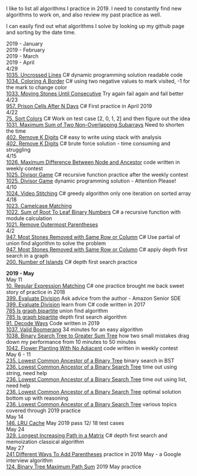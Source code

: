 I like to list all algorithms I practice in 2019. I need to constantly find new algorithms to work on, and also review my past practice as well. 

I can easily find out what algorithms I solve by looking up my github page and sorting by the date time. <br>

2019 - January <br>
2019 - February <br>
2019 - March <br>
2019 - April <br>
4/29<br>
[1035. Uncrossed Lines](https://leetcode.com/problems/uncrossed-lines/discuss/282915/C-dynamic-programming-solution-readable-code) C# dynamic programming solution readable code<br>
[1034. Coloring A Border](https://leetcode.com/problems/coloring-a-border/discuss/282950/C-using-two-negative-values-to-mark-visited-1-for-the-mark-to-change-color) C# using two negative values to mark visited, -1 for the mark to change color<br>
[1033. Moving Stones Until Consecutive](https://leetcode.com/problems/moving-stones-until-consecutive/discuss/282955/C-it-is-hard-to-understand-the-problem) Try again fail again and fail better<br>
4/23<br>
[957. Prison Cells After N Days](https://leetcode.com/problems/prison-cells-after-n-days/discuss/301138/C-First-practice-in-April-2019)  C# First practice in April 2019<br>
4/22<br>
[75. Sort Colors](https://leetcode.com/problems/sort-colors/discuss/278391/C-Work-on-test-case-2-0-1-2-and-then-figure-out-the-idea) C# Work on test case [2, 0, 1, 2] and then figure out the idea<br>
[1031. Maximum Sum of Two Non-Overlapping Subarrays](https://leetcode.com/problems/maximum-sum-of-two-non-overlapping-subarrays/discuss/301133/C-Need-to-figure-out-how-to-write-more-efficient-code-less-time) Need to shorten the time<br>
[402. Remove K Digits](https://leetcode.com/problems/remove-k-digits/discuss/279635/C-easy-to-write-using-stack) C# easy to write using stack with analysis<br>
[402. Remove K Digits](https://leetcode.com/problems/remove-k-digits/discuss/279637/C-brute-force-solution-time-consuming-and-struggling) C# brute force solution - time consuming and struggling<br>
4/15<br>
[1026. Maximum Difference Between Node and Ancestor](https://leetcode.com/problems/maximum-difference-between-node-and-ancestor/discuss/301059/C-recursive-solution-written-in-the-weekly-contest) code written in weekly contest<br>
[1025. Divisor Game](https://leetcode.com/problems/divisor-game/discuss/301116/C-recursive-function-practice-after-the-weekly-contest)  C# recursive function practice after the weekly contest<br>
[1025. Divisor Game](https://leetcode.com/problems/divisor-game/discuss/301120/C-dynamic-programming-solution-learned-in-April-2019)  dynamic programming solution - Attention Please!<br>
4/10<br>
[1024. Video Stitching](https://leetcode.com/problems/video-stitching/discuss/272976/C-greedy-algorithm-only-one-iteration-on-sorted-array) C# greedy algorithm only one iteration on sorted array<br>
4/18<br>
[1023. Camelcase Matching]()<br>
[1022. Sum of Root To Leaf Binary Numbers](https://leetcode.com/problems/sum-of-root-to-leaf-binary-numbers/discuss/301053/C-a-recursive-function-with-module-calculation) C# a recursive function with module calculation<br>
[1021. Remove Outermost Parentheses]()<br>
4/2<br>
[947. Most Stones Removed with Same Row or Column](https://leetcode.com/problems/most-stones-removed-with-same-row-or-column/discuss/267666/C-Use-partial-of-union-find-algorithm-to-solve-the-problem) C# Use partial of union find algorithm to solve the problem<br>
[947. Most Stones Removed with Same Row or Column](https://leetcode.com/problems/most-stones-removed-with-same-row-or-column/discuss/267677/C-apply-depth-first-search-in-a-graph) C# apply depth first search in a graph<br>
[200. Number of Islands](https://leetcode.com/problems/number-of-islands/discuss/301038/C-depth-first-search-practice) C# depth first search practice<br>

**2019 - May** <br>
May 11 <br>
[10. Regular Expression Matching](https://leetcode.com/problems/regular-expression-matching/discuss/290696/C-one-practice-brought-me-back-sweet-story-of-practice-in-2018) C# one practice brought me back sweet story of practice in 2018<br>
[399. Evaluate Division](https://leetcode.com/problems/evaluate-division/discuss/88231/C-recursive-undirected-graph-DFS-with-backtracking-use-map-of-maps) Ask advice from the author - Amazon Senior SDE<br>
[399. Evaluate Division](https://leetcode.com/problems/evaluate-division/discuss/298514/C-apply-depth-first-search-and-also-backtracking-technique) learn from C# code written in 2017<br>
[785 Is graph bipartite](https://leetcode.com/problems/is-graph-bipartite/discuss/296637/C-union-find-algorithm-approach-with-detail-thinking-process) union find algorithm<br>
[785 Is graph bipartite](https://leetcode.com/problems/is-graph-bipartite/discuss/296630/C-depth-first-search-with-explanation) depth first search algorithm<br>
[91. Decode Ways](https://leetcode.com/problems/decode-ways/discuss/285424/C-dynamic-programming-one-more-practice) Code written in 2019<br>
[1037. Valid Boomerang](https://leetcode.com/problems/valid-boomerang/discuss/288663/C-It-took-me-34-minutes-three-submissions-in-weekly-contest) 34 minutes for an easy algorithm<br>
[1038. Binary Search Tree to Greater Sum Tree](https://leetcode.com/problems/cousins-in-binary-tree/discuss/238645/C-preorder-traversal-and-use-a-dictionary-to-help) how two small mistakes drag down my performance from 10 minutes to 50 minutes<br>
[1042. Flower Planting With No Adjacent](https://leetcode.com/problems/flower-planting-with-no-adjacent/discuss/301027/c-Good-practice-using-Hashset) code written in weekly contest<br>
May 6 - 11<br>
[235. Lowest Common Ancestor of a Binary Tree](https://leetcode.com/problems/lowest-common-ancestor-of-a-binary-search-tree/discuss/288334/C-binary-search-O(logN)-algorithm) binary search in BST<br>
[236. Lowest Common Ancestor of a Binary Search Tree](https://leetcode.com/problems/lowest-common-ancestor-of-a-binary-tree/discuss/288289/C-time-out-need-help-using-string-preorder-traversal) time out using string, need help<br>
[236. Lowest Common Ancestor of a Binary Search Tree](https://leetcode.com/problems/lowest-common-ancestor-of-a-binary-tree/discuss/288284/C-time-out-need-help-using-List-preorder-traversal) time out using list, need help<br>
[236. Lowest Common Ancestor of a Binary Search Tree](https://leetcode.com/problems/lowest-common-ancestor-of-a-binary-tree/discuss/288320/C-Work-on-the-algorithm-in-mock-interview) optimal solution bottom up with reasoning<br>
[236. Lowest Common Ancestor of a Binary Search Tree](https://leetcode.com/problems/lowest-common-ancestor-of-a-binary-tree/discuss/290650/C-various-topics-covered-through-2019-practice) various topics covered through 2019 practice<br>
May 14 <br>
[146. LRU Cache](https://leetcode.com/problems/lru-cache/discuss/301109/C-Double-Linked-List-and-HashMap-practice-1218-test-case-passed-May-2019) May 2019 pass 12/ 18 test cases<br>
May 24 <br>
[329. Longest Increasing Path in a Matrix](https://leetcode.com/problems/longest-increasing-path-in-a-matrix/discuss/298133/C-depth-first-search-and-memoization-classical-algorithm) C# depth first search and memoization classical algorithm<br>
May 27 <br>
[241 Different Ways To Add Parentheses](https://leetcode.com/problems/different-ways-to-add-parentheses/discuss/300481/C-brute-force-solution-with-memoization-practice-in-2019) practice in 2019 May - a Google interview algorithm<br>
[124. Binary Tree Maximum Path Sum](https://leetcode.com/problems/binary-tree-maximum-path-sum/discuss/300609/C-post-order-traversal-and-then-design-a-recursive-function-to-return-root-to-leaf-path-max-value) 2019 May practice<br>


